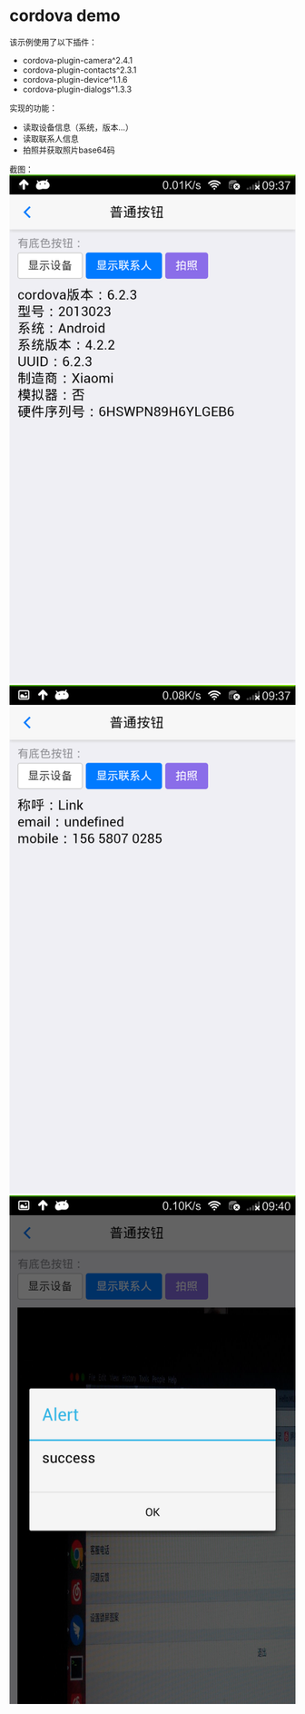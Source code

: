 # cordova demo


该示例使用了以下插件：
- cordova-plugin-camera^2.4.1
- cordova-plugin-contacts^2.3.1
- cordova-plugin-device^1.1.6
- cordova-plugin-dialogs^1.3.3

实现的功能：
- 读取设备信息（系统，版本...）
- 读取联系人信息
- 拍照并获取照片base64码

截图：
![screenshot](https://raw.githubusercontent.com/lichtung/cordo/master/screenshots/1.png)
![screenshot](https://raw.githubusercontent.com/lichtung/cordo/master/screenshots/2.png)
![screenshot](https://raw.githubusercontent.com/lichtung/cordo/master/screenshots/3.png)